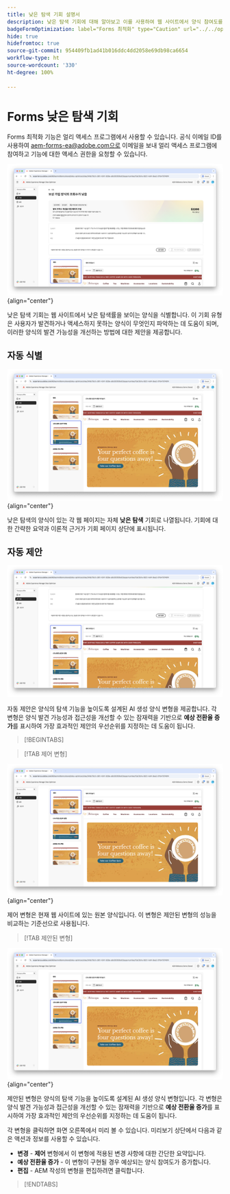 ```yaml
---
title: 낮은 탐색 기회 설명서
description: 낮은 탐색 기회에 대해 알아보고 이를 사용하여 웹 사이트에서 양식 참여도를 개선하는 방법을 알아봅니다.
badgeFormOptimization: label="Forms 최적화" type="Caution" url="../../opportunity-types/form-optimization.md" tooltip="Forms 최적화"
hide: true
hidefromtoc: true
source-git-commit: 954409fb1ad41b016ddc4dd2058e69db98ca6654
workflow-type: ht
source-wordcount: '330'
ht-degree: 100%

---
```



# Forms 낮은 탐색 기회

<span class="preview"> Forms 최적화 기능은 얼리 액세스 프로그램에서 사용할 수 있습니다. 공식 이메일 ID를 사용하여 aem-forms-ea@adobe.com으로 이메일을 보내 얼리 액세스 프로그램에 참여하고 기능에 대한 액세스 권한을 요청할 수 있습니다. </span>

![낮은 탐색 기회](./assets/low-navigation/hero.png){align="center"}

낮은 탐색 기회는 웹 사이트에서 낮은 탐색률을 보이는 양식을 식별합니다. 이 기회 유형은 사용자가 발견하거나 액세스하지 못하는 양식이 무엇인지 파악하는 데 도움이 되며, 이러한 양식의 발견 가능성을 개선하는 방법에 대한 제안을 제공합니다.

## 자동 식별

![낮은 탐색 자동 식별](./assets/low-navigation/auto-identify.png){align="center"}

낮은 탐색의 양식이 있는 각 웹 페이지는 자체 **낮은 탐색** 기회로 나열됩니다. 기회에 대한 간략한 요약과 이론적 근거가 기회 페이지 상단에 표시됩니다.

## 자동 제안

![낮은 탐색 자동 제안](./assets/low-navigation/auto-suggest.png)

자동 제안은 양식의 탐색 기능을 높이도록 설계된 AI 생성 양식 변형을 제공합니다. 각 변형은 양식 발견 가능성과 접근성을 개선할 수 있는 잠재력을 기반으로 **예상 전환율 증가**&#x200B;를 표시하여 가장 효과적인 제안의 우선순위를 지정하는 데 도움이 됩니다.

>[!BEGINTABS]

>[!TAB 제어 변형]

![제어 변형](./assets/low-navigation/control-variation.png){align="center"}

제어 변형은 현재 웹 사이트에 있는 원본 양식입니다. 이 변형은 제안된 변형의 성능을 비교하는 기준선으로 사용됩니다.

>[!TAB 제안된 변형]

![제안된 변형](./assets/low-navigation/suggested-variations.png){align="center"}

제안된 변형은 양식의 탐색 기능을 높이도록 설계된 AI 생성 양식 변형입니다. 각 변형은 양식 발견 가능성과 접근성을 개선할 수 있는 잠재력을 기반으로 **예상 전환율 증가**&#x200B;를 표시하여 가장 효과적인 제안의 우선순위를 지정하는 데 도움이 됩니다.

각 변형을 클릭하면 화면 오른쪽에서 미리 볼 수 있습니다. 미리보기 상단에서 다음과 같은 액션과 정보를 사용할 수 있습니다.

* **변경** - **제어** 변형에서 이 변형에 적용된 변경 사항에 대한 간단한 요약입니다.
* **예상 전환율 증가** - 이 변형이 구현될 경우 예상되는 양식 참여도가 증가합니다.
* **편집** - AEM 작성의 변형을 편집하려면 클릭합니다.

>[!ENDTABS]

<!-- 

## Auto-optimize

[!BADGE Ultimate]{type=Positive tooltip="Ultimate"}

![Auto-optimize low navigation](./assets/low-views/auto-optimize.png){align="center"}

Sites Optimizer Ultimate adds the ability to deploy auto-optimization for the issues found by the low navigation opportunity.

>[!BEGINTABS]

>[!TAB Test multiple]


>[!TAB Publish selected]

{{auto-optimize-deploy-optimization-slack}}

>[!TAB Request approval]

{{auto-optimize-request-approval}}

>[!ENDTABS]

-->
